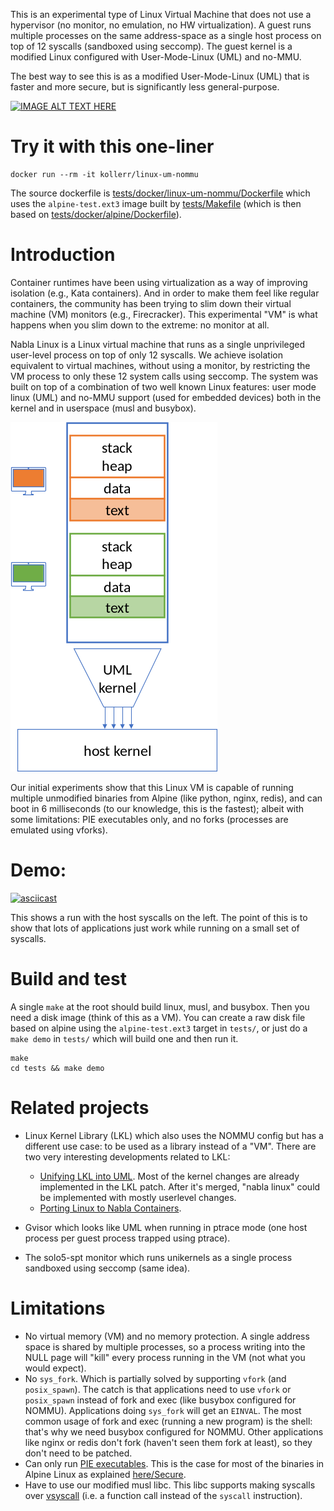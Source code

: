 This is an experimental type of Linux Virtual Machine that does not use a hypervisor (no monitor, no emulation, no HW virtualization). A guest runs multiple processes on the same address-space as a single host process on top of 12 syscalls (sandboxed using seccomp). The guest kernel is a modified Linux configured with User-Mode-Linux (UML) and no-MMU.

The best way to see this is as a modified User-Mode-Linux (UML) that is faster and more secure, but is significantly less general-purpose.

[![IMAGE ALT TEXT HERE](https://img.youtube.com/vi/gzxXM8cADRQ/0.jpg)](https://www.youtube.com/watch?v=gzxXM8cADRQ)

# Try it with this one-liner

```
docker run --rm -it kollerr/linux-um-nommu
```
The source dockerfile is [tests/docker/linux-um-nommu/Dockerfile](https://github.com/nabla-containers/nabla-linux/blob/master/tests/docker/linux-um-nommu/Dockerfile) which uses the `alpine-test.ext3` image built
by [tests/Makefile](https://github.com/nabla-containers/nabla-linux/blob/master/tests/Makefile#L11) (which is then based on [tests/docker/alpine/Dockerfile](https://github.com/nabla-containers/nabla-linux/blob/master/tests/docker/alpine/Dockerfile)).

# Introduction

Container runtimes have been using virtualization as a way of improving isolation (e.g., Kata containers). And in order to make them feel like regular containers, the community has been trying to slim down their virtual machine (VM) monitors (e.g., Firecracker). This experimental "VM" is what happens when you slim down to the extreme: no monitor at all.

Nabla Linux is a Linux virtual machine that runs as a single unprivileged user-level process on top of only 12 syscalls. We achieve isolation equivalent to virtual machines, without using a monitor, by restricting the VM process to only these 12 system calls using seccomp. The system was built on top of a combination of two well known Linux features: user mode linux (UML) and no-MMU support (used for embedded devices) both in the kernel and in userspace (musl and busybox).

![nabla-linux](images/nabla-linux.png)

Our initial experiments show that this Linux VM is capable of running multiple unmodified binaries from Alpine (like python, nginx, redis), and can boot in 6 milliseconds (to our knowledge, this is the fastest); albeit with some limitations: PIE executables only, and no forks (processes are emulated using vforks).

# Demo:

[![asciicast](https://asciinema.org/a/343173.svg)](https://asciinema.org/a/343173)

This shows a run with the host syscalls on the left. The point of this is to show that lots of applications just
work while running on a small set of syscalls.

# Build and test

A single `make` at the root should build linux, musl, and busybox. Then you need a disk image (think of this as a VM). You
can create a raw disk file based on alpine using the `alpine-test.ext3` target in `tests/`, or just do a `make demo` in `tests/` which
will build one and then run it.

```
make
cd tests && make demo
```

# Related projects

- Linux Kernel Library (LKL) which also uses the NOMMU config but has a different use case: to be used as a library instead of a "VM". There are two very interesting developments related to LKL:
  - [Unifying LKL into UML](https://lwn.net/Articles/804177/). Most of the kernel changes are already implemented in the LKL patch. After it's merged, "nabla linux" could be implemented with mostly userlevel changes.
  - [Porting Linux to Nabla Containers](https://dev.to/retrage/porting-linux-to-nabla-containers-j3).
  
- Gvisor which looks like UML when running in ptrace mode (one host process per guest process trapped using ptrace).
- The solo5-spt monitor which runs unikernels as a single process sandboxed using seccomp (same idea).

# Limitations

- No virtual memory (VM) and no memory protection. A single address space is shared by multiple processes, so a process writing into the NULL page will "kill" every process running in the VM (not what you would expect).
- No `sys_fork`. Which is partially solved by supporting `vfork` (and `posix_spawn`). The catch is that applications need to use `vfork` or `posix_spawn` instead of fork and exec (like busybox configured for NOMMU). Applications doing `sys_fork` will get an `EINVAL`. The most common usage of fork and exec (running a new program) is the shell: that's why we need busybox configured for NOMMU. Other applications like nginx or redis don't fork (haven't seen them fork at least), so they don't need to be patched.
- Can only run [PIE executables](https://en.wikipedia.org/wiki/Position-independent_code). This is the case for most of the binaries in Alpine Linux as explained [here/Secure](https://alpinelinux.org/about/).
- Have to use our modified musl libc. This libc supports making syscalls over [vsyscall](https://lwn.net/Articles/446528/) (i.e. a function call instead of the `syscall` instruction).
